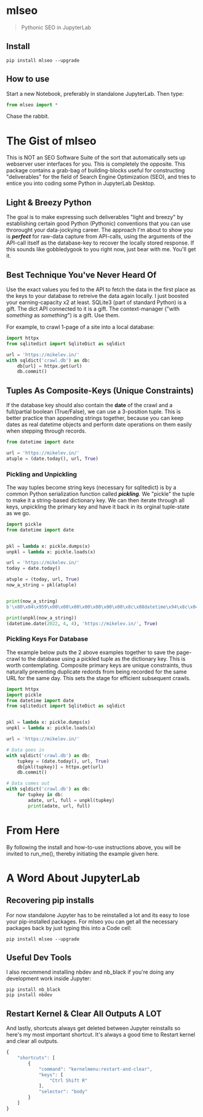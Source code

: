 # mlseo
> Pythonic SEO in JupyterLab


## Install

`pip install mlseo --upgrade`

## How to use

Start a new Notebook, preferably in standalone JupyterLab. Then type:

```python
from mlseo import *
```
    
Chase the rabbit.

# The Gist of mlseo

This is NOT an SEO Software Suite of the sort that automatically sets up webserver user interfaces for you. This is completely the opposite. This package contains a grab-bag of building-blocks useful for constructing "deliverables" for the field of Search Engine Optimization (SEO), and tries to entice you into coding some Python in JupyterLab Desktop.

## Light & Breezy Python

The goal is to make expressing such deliverables "light and breezy" by establishing certain good Python (Pythonic) conventions that you can use throrought your data-jockying career. The approach I'm about to show you is ***perfect*** for raw-data capture from API-calls, using the arguments of the API-call itself as the database-key to recover the locally stored response. If this sounds like gobbledygook to you right now, just bear with me. You'll get it.

## Best Technique You've Never Heard Of

Use the exact values you fed to the API to fetch the data in the first place as the keys to your database to retreive the data again locally. I just boosted your earning-capacity x2 at least. SQLite3 (part of standard Python) is a gift. The dict API connected to it is a gift. The context-manager ("with *something* as *something*") is a gift. Use them.

For example, to crawl 1-page of a site into a local database:

```python
import httpx
from sqlitedict import SqliteDict as sqldict

url = 'https://mikelev.in/'
with sqldict('crawl.db') as db:
    db[url] = httpx.get(url)
    db.commit()
```

## Tuples As Composite-Keys (Unique Constraints)
If the database key should also contain the **date** of the crawl and a full/partial boolean (True/False), we can use a 3-position tuple. This is better practice than appending strings together, because you can keep dates as real datetime objects and perform date operations on them easily when stepping through records.

```python
from datetime import date

url = 'https://mikelev.in/'
atuple = (date.today(), url, True)
```

### Pickling and Unpickling

The way tuples become string keys (necessary for sqlitedict) is by a common Python serialization function called ***pickling***. We "pickle" the tuple to make it a string-based dictionary key. We can then iterate through all keys, unpickling the primary key and have it back in its orginal tuple-state as we go.

```python
import pickle
from datetime import date


pkl = lambda x: pickle.dumps(x)
unpkl = lambda x: pickle.loads(x)

url = 'https://mikelev.in/'
today = date.today()

atuple = (today, url, True)
now_a_string = pkl(atuple)


print(now_a_string)
b'\x80\x04\x959\x00\x00\x00\x00\x00\x00\x00\x8c\x08datetime\x94\x8c\x04date\x94\x93\x94C\x04\x07\xe6\x04\x04\x94\x85\x94R\x94\x8c\x13https://mikelev.in/\x94\x88\x87\x94.'

print(unpkl(now_a_string))
(datetime.date(2022, 4, 4), 'https://mikelev.in/', True)
```

### Pickling Keys For Database

The example below puts the 2 above examples together to save the page-crawl to the database using a pickled tuple as the dictionary key. This is worth contemplating. Composite primary keys are unique constraints, thus naturally preventing duplicate redords from being recorded for the same URL for the same day. This sets the stage for efficient subsequent crawls.

```python
import httpx
import pickle
from datetime import date
from sqlitedict import SqliteDict as sqldict


pkl = lambda x: pickle.dumps(x)
unpkl = lambda x: pickle.loads(x)

url = 'https://mikelev.in/'

# Data goes in
with sqldict('crawl.db') as db:
    tupkey = (date.today(), url, True)
    db[pkl(tupkey)] = httpx.get(url)
    db.commit()

# Data comes out
with sqldict('crawl.db') as db:
    for tupkey in db:
        adate, url, full = unpkl(tupkey)
        print(adate, url, full)
```

# From Here

By following the install and how-to-use instructions above, you will be invited to run_me(), thereby initiating the example given here.

# A Word About JupyterLab

## Recovering pip installs

For now standalone Jupyter has to be reinstalled a lot and its easy to lose your pip-installed packages. For mlseo you can get all the necessary packages back by just typing this into a Code cell:

    pip install mlseo --upgrade

## Useful Dev Tools

I also recommend installing nbdev and nb_black if you're doing any development work inside Jupyter:

    pip install nb_black
    pip install nbdev

## Restart Kernel & Clear All Outputs A LOT

And lastly, shortcuts always get deleted between Jupyter reinstalls so here's my most important shortcut. It's always a good time to Restart kernel and clear all outputs.
```javascript
{
    "shortcuts": [
        {
            "command": "kernelmenu:restart-and-clear",
            "keys": [
                "Ctrl Shift R"
            ],
            "selector": "body"
        }
    ]
}
```

